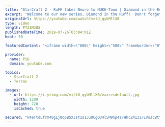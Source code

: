 ```yaml
---
title: "StarCraft 2 - RuFF takes Neuro to NUKE-Town | Diamond in the RuFF #3"
excerpt: "Welcome to our new series, Diamond in the Ruff!  Don't forget to show Ruff some love! Twitter: https://twitter.com/RuFF_SC2 Twitch: https://www.twitch.tv/ruff13 Youtube: https://www.youtube.com/user/WMRuFFKiD Facebook: https://www.facebook.com/RuFF.StarCraft/  Like the content? Then consider to leave"
originalUrl: https://youtube.com/watch?v=tU_qybMllX0
type: video
length: PT21M38S
publishedDateTime: 2019-07-26T03:04:01Z
heat: 50

featuredContent: "<iframe width=\"800\" height=\"500\" frameborder=\"0\" src=\"https://www.youtube.com/embed/tU_qybMllX0\" allow=\"accelerometer; autoplay; encrypted-media; gyroscope; picture-in-picture\" allowfullscreen></iframe>"

provider:
  name: PiG
  domain: youtube.com

topics:
  - StarCraft 2
  - Terran

images:
  - url: https://i.ytimg.com/vi/tU_qybMllX0/maxresdefault.jpg
    width: 1280
    height: 720
    isCached: true

secured: "k4eTtdLfrX4QgLjOopBSXJst1s13u0CgQ34l5M9hp4z/HhcZ413I/LVoJcBtYq0e/pMazcrgE7WrgXogyIk2Z430jvIYa0Sj8ieNCUZ4WfeeqIwkq2picGP77vb3Ho1HT9sgJjlzwUCO73g6+/yluJMgQOlHcwwER28kYGUQiudQgloQReDO77eGK+0156exPvs1Y+rAF4cH/scl8xnY+ugC0Hvf5N/UnGRsrw8H4BtNqIGVpxXta1PYcjaQAFMIm1uscihJph8N5eEyVMFo0TrsjkN9t3Ij20GOsrbPL9BxTHF2ce8ob1om5Dp44OATZ4+SRUU/jgoZROzDT/tCB7Cgrw9NFQceSBDEOkwyc1Bq8xVYIvk43374HsMvvTscajoieQcuqs/mKXIutgx+ZgfoyxpA8FaxJg/f76D0jL8=;viJv2xG9sPZUyt8ZsZy15w=="
---
```



